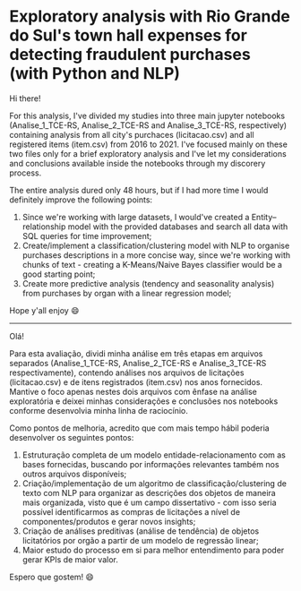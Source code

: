 # Exploratory analysis with Rio Grande do Sul's town hall expenses for detecting fraudulent purchases (with Python and NLP)


Hi there!

For this analysis, I've divided my studies into three main jupyter notebooks (Analise_1_TCE-RS, Analise_2_TCE-RS and Analise_3_TCE-RS, respectively) containing analysis from all city's purchaces (licitacao.csv) and all registered items (item.csv) from 2016 to 2021. I've focused mainly on these two files only for a brief exploratory analysis and I've let my considerations and conclusions available inside the notebooks through my discorery process.

The entire analysis dured only 48 hours, but if I had more time I would definitely improve the following points:
  1. Since we're working with large datasets, I would've created a Entity–relationship model with the provided databases and search all data with SQL queries for time improvement;
  2. Create/implement a classification/clustering model with NLP to organise purchases descriptions in a more concise way, since we're working with chunks of text - creating a K-Means/Naive Bayes classifier would be a good starting point;
  3. Create more predictive analysis (tendency and seasonality analysis) from purchases by organ with a linear regression model;

Hope y'all enjoy :smile:

---

Olá!

Para esta avaliação, dividi minha análise em três etapas em arquivos separados (Analise_1_TCE-RS, Analise_2_TCE-RS e Analise_3_TCE-RS respectivamente), contendo análises nos arquivos de licitações (licitacao.csv) e de itens registrados (item.csv) nos anos fornecidos. Mantive o foco apenas nestes dois arquivos com ênfase na análise exploratória e deixei minhas considerações e conclusões nos notebooks conforme desenvolvia minha linha de raciocínio.

Como pontos de melhoria, acredito que com mais tempo hábil poderia desenvolver os seguintes pontos:
  1. Estruturação completa de um modelo entidade-relacionamento com as bases fornecidas, buscando por informações relevantes também nos outros arquivos disponíveis;
  2. Criação/implementação de um algoritmo de classificação/clustering de texto com NLP para organizar as descrições dos objetos de maneira mais organizada, visto que é um campo dissertativo - com isso seria possível identificarmos as compras de licitações a nível de componentes/produtos e gerar novos insights;
  3. Criação de análises preditivas (análise de tendência) de objetos licitatórios por orgão a partir de um modelo de regressão linear;
  4. Maior estudo do processo em si para melhor entendimento para poder gerar KPIs de maior valor.

Espero que gostem! :smile:
